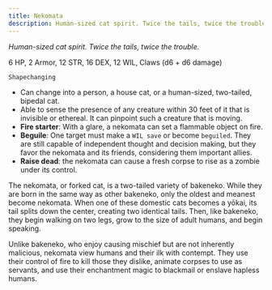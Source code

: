 ```yaml
---
title: Nekomata
description: Human-sized cat spirit. Twice the tails, twice the trouble.
---
```


*Human-sized cat spirit. Twice the tails, twice the trouble.*

6 HP, 2 Armor, 12 STR, 16 DEX, 12 WIL, Claws (d6 + d6 damage)

`Shapechanging`

- Can change into a person, a house cat, or a human-sized, two-tailed, bipedal cat.
- Able to sense the presence of any creature within 30 feet of it that is invisible or ethereal. It can pinpoint such a creature that is moving.
- **Fire starter**: With a glare, a nekomata can set a flammable object on fire.
- **Beguile**: One target must make a `WIL save` or become `beguiled`. They are still capable of independent thought and decision making, but they favor the nekomata and its friends, considering them important allies.
- **Raise dead**: the nekomata can cause a fresh corpse to rise as a zombie under its control.

The nekomata, or forked cat, is a two-tailed variety of bakeneko. While they are born in the same way as other bakeneko, only the oldest and meanest become nekomata. When one of these domestic cats becomes a yōkai, its tail splits down the center, creating two identical tails. Then, like bakeneko, they begin walking on two legs, grow to the size of adult humans, and begin speaking.

Unlike bakeneko, who enjoy causing mischief but are not inherently malicious, nekomata view humans and their ilk with contempt. They use their control of fire to kill those they dislike, animate corpses to use as servants, and use their enchantment magic to blackmail or enslave hapless humans.
